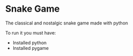  # Snake Game

The classical and nostalgic snake game made with python

To run it you must have:
<ul>
<li>Installed python</li>
<li>Installed pygame</li>


